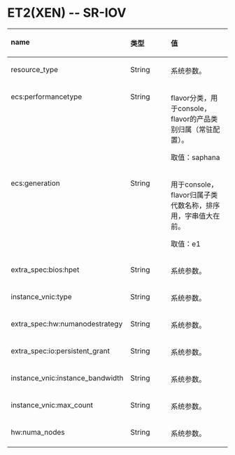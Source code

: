 # ET2\(XEN\)      -- SR-IOV<a name="ZH-CN_TOPIC_0114103988"></a>

<a name="zh-cn_topic_0114079809_table20315681"></a>
<table><thead align="left"><tr id="zh-cn_topic_0114079809_row62880759"><th class="cellrowborder" valign="top" width="33%" id="mcps1.1.4.1.1"><p id="zh-cn_topic_0114079809_p60176744"><a name="zh-cn_topic_0114079809_p60176744"></a><a name="zh-cn_topic_0114079809_p60176744"></a>name</p>
</th>
<th class="cellrowborder" valign="top" width="27%" id="mcps1.1.4.1.2"><p id="zh-cn_topic_0114079809_p42478134"><a name="zh-cn_topic_0114079809_p42478134"></a><a name="zh-cn_topic_0114079809_p42478134"></a>类型</p>
</th>
<th class="cellrowborder" valign="top" width="40%" id="mcps1.1.4.1.3"><p id="zh-cn_topic_0114079809_p18176840"><a name="zh-cn_topic_0114079809_p18176840"></a><a name="zh-cn_topic_0114079809_p18176840"></a>值</p>
</th>
</tr>
</thead>
<tbody><tr id="zh-cn_topic_0114079809_row63037959"><td class="cellrowborder" valign="top" width="33%" headers="mcps1.1.4.1.1 "><p id="zh-cn_topic_0114079809_p5801050"><a name="zh-cn_topic_0114079809_p5801050"></a><a name="zh-cn_topic_0114079809_p5801050"></a>resource_type</p>
</td>
<td class="cellrowborder" valign="top" width="27%" headers="mcps1.1.4.1.2 "><p id="zh-cn_topic_0114079809_p123050"><a name="zh-cn_topic_0114079809_p123050"></a><a name="zh-cn_topic_0114079809_p123050"></a>String</p>
</td>
<td class="cellrowborder" valign="top" width="40%" headers="mcps1.1.4.1.3 "><p id="zh-cn_topic_0114079809_p9967070"><a name="zh-cn_topic_0114079809_p9967070"></a><a name="zh-cn_topic_0114079809_p9967070"></a>系统参数。</p>
</td>
</tr>
<tr id="zh-cn_topic_0114079809_row22594769"><td class="cellrowborder" valign="top" width="33%" headers="mcps1.1.4.1.1 "><p id="zh-cn_topic_0114079809_p18237015"><a name="zh-cn_topic_0114079809_p18237015"></a><a name="zh-cn_topic_0114079809_p18237015"></a>ecs:performancetype</p>
</td>
<td class="cellrowborder" valign="top" width="27%" headers="mcps1.1.4.1.2 "><p id="zh-cn_topic_0114079809_p803253"><a name="zh-cn_topic_0114079809_p803253"></a><a name="zh-cn_topic_0114079809_p803253"></a>String</p>
</td>
<td class="cellrowborder" valign="top" width="40%" headers="mcps1.1.4.1.3 "><p id="zh-cn_topic_0114079809_p65063572"><a name="zh-cn_topic_0114079809_p65063572"></a><a name="zh-cn_topic_0114079809_p65063572"></a>flavor分类，用于console，flavor的产品类别归属（常驻配置）。</p>
<p id="zh-cn_topic_0114079809_p48701244"><a name="zh-cn_topic_0114079809_p48701244"></a><a name="zh-cn_topic_0114079809_p48701244"></a>取值：saphana</p>
</td>
</tr>
<tr id="zh-cn_topic_0114079809_row35658012"><td class="cellrowborder" valign="top" width="33%" headers="mcps1.1.4.1.1 "><p id="zh-cn_topic_0114079809_p2617844"><a name="zh-cn_topic_0114079809_p2617844"></a><a name="zh-cn_topic_0114079809_p2617844"></a>ecs:generation</p>
</td>
<td class="cellrowborder" valign="top" width="27%" headers="mcps1.1.4.1.2 "><p id="zh-cn_topic_0114079809_p10718788"><a name="zh-cn_topic_0114079809_p10718788"></a><a name="zh-cn_topic_0114079809_p10718788"></a>String</p>
</td>
<td class="cellrowborder" valign="top" width="40%" headers="mcps1.1.4.1.3 "><p id="zh-cn_topic_0114079809_p62915509"><a name="zh-cn_topic_0114079809_p62915509"></a><a name="zh-cn_topic_0114079809_p62915509"></a>用于console，flavor归属子类代数名称，排序用，字串值大在前。</p>
<p id="zh-cn_topic_0114079809_p29368673"><a name="zh-cn_topic_0114079809_p29368673"></a><a name="zh-cn_topic_0114079809_p29368673"></a>取值：e1</p>
</td>
</tr>
<tr id="zh-cn_topic_0114079809_row62991470"><td class="cellrowborder" valign="top" width="33%" headers="mcps1.1.4.1.1 "><p id="zh-cn_topic_0114079809_p2035480"><a name="zh-cn_topic_0114079809_p2035480"></a><a name="zh-cn_topic_0114079809_p2035480"></a>extra_spec:bios:hpet</p>
</td>
<td class="cellrowborder" valign="top" width="27%" headers="mcps1.1.4.1.2 "><p id="zh-cn_topic_0114079809_p30656219"><a name="zh-cn_topic_0114079809_p30656219"></a><a name="zh-cn_topic_0114079809_p30656219"></a>String</p>
</td>
<td class="cellrowborder" valign="top" width="40%" headers="mcps1.1.4.1.3 "><p id="zh-cn_topic_0114079809_p125790"><a name="zh-cn_topic_0114079809_p125790"></a><a name="zh-cn_topic_0114079809_p125790"></a>系统参数。</p>
</td>
</tr>
<tr id="zh-cn_topic_0114079809_row1132111"><td class="cellrowborder" valign="top" width="33%" headers="mcps1.1.4.1.1 "><p id="zh-cn_topic_0114079809_p24592149"><a name="zh-cn_topic_0114079809_p24592149"></a><a name="zh-cn_topic_0114079809_p24592149"></a>instance_vnic:type</p>
</td>
<td class="cellrowborder" valign="top" width="27%" headers="mcps1.1.4.1.2 "><p id="zh-cn_topic_0114079809_p45807089"><a name="zh-cn_topic_0114079809_p45807089"></a><a name="zh-cn_topic_0114079809_p45807089"></a>String</p>
</td>
<td class="cellrowborder" valign="top" width="40%" headers="mcps1.1.4.1.3 "><p id="zh-cn_topic_0114079809_p19386696"><a name="zh-cn_topic_0114079809_p19386696"></a><a name="zh-cn_topic_0114079809_p19386696"></a>系统参数。</p>
</td>
</tr>
<tr id="zh-cn_topic_0114079809_row40262542"><td class="cellrowborder" valign="top" width="33%" headers="mcps1.1.4.1.1 "><p id="zh-cn_topic_0114079809_p40040492"><a name="zh-cn_topic_0114079809_p40040492"></a><a name="zh-cn_topic_0114079809_p40040492"></a>extra_spec:hw:numanodestrategy</p>
</td>
<td class="cellrowborder" valign="top" width="27%" headers="mcps1.1.4.1.2 "><p id="zh-cn_topic_0114079809_p22054394"><a name="zh-cn_topic_0114079809_p22054394"></a><a name="zh-cn_topic_0114079809_p22054394"></a>String</p>
</td>
<td class="cellrowborder" valign="top" width="40%" headers="mcps1.1.4.1.3 "><p id="zh-cn_topic_0114079809_p41575456"><a name="zh-cn_topic_0114079809_p41575456"></a><a name="zh-cn_topic_0114079809_p41575456"></a>系统参数。</p>
</td>
</tr>
<tr id="zh-cn_topic_0114079809_row38634788"><td class="cellrowborder" valign="top" width="33%" headers="mcps1.1.4.1.1 "><p id="zh-cn_topic_0114079809_p42410114"><a name="zh-cn_topic_0114079809_p42410114"></a><a name="zh-cn_topic_0114079809_p42410114"></a>extra_spec:io:persistent_grant</p>
</td>
<td class="cellrowborder" valign="top" width="27%" headers="mcps1.1.4.1.2 "><p id="zh-cn_topic_0114079809_p12667213"><a name="zh-cn_topic_0114079809_p12667213"></a><a name="zh-cn_topic_0114079809_p12667213"></a>String</p>
</td>
<td class="cellrowborder" valign="top" width="40%" headers="mcps1.1.4.1.3 "><p id="zh-cn_topic_0114079809_p19411308"><a name="zh-cn_topic_0114079809_p19411308"></a><a name="zh-cn_topic_0114079809_p19411308"></a>系统参数。</p>
</td>
</tr>
<tr id="zh-cn_topic_0114079809_row40484047"><td class="cellrowborder" valign="top" width="33%" headers="mcps1.1.4.1.1 "><p id="zh-cn_topic_0114079809_p57982344"><a name="zh-cn_topic_0114079809_p57982344"></a><a name="zh-cn_topic_0114079809_p57982344"></a>instance_vnic:instance_bandwidth</p>
</td>
<td class="cellrowborder" valign="top" width="27%" headers="mcps1.1.4.1.2 "><p id="zh-cn_topic_0114079809_p66058249"><a name="zh-cn_topic_0114079809_p66058249"></a><a name="zh-cn_topic_0114079809_p66058249"></a>String</p>
</td>
<td class="cellrowborder" valign="top" width="40%" headers="mcps1.1.4.1.3 "><p id="zh-cn_topic_0114079809_p49117947"><a name="zh-cn_topic_0114079809_p49117947"></a><a name="zh-cn_topic_0114079809_p49117947"></a>系统参数。</p>
</td>
</tr>
<tr id="zh-cn_topic_0114079809_row39408341"><td class="cellrowborder" valign="top" width="33%" headers="mcps1.1.4.1.1 "><p id="zh-cn_topic_0114079809_p37959091"><a name="zh-cn_topic_0114079809_p37959091"></a><a name="zh-cn_topic_0114079809_p37959091"></a>instance_vnic:max_count</p>
</td>
<td class="cellrowborder" valign="top" width="27%" headers="mcps1.1.4.1.2 "><p id="zh-cn_topic_0114079809_p54787541"><a name="zh-cn_topic_0114079809_p54787541"></a><a name="zh-cn_topic_0114079809_p54787541"></a>String</p>
</td>
<td class="cellrowborder" valign="top" width="40%" headers="mcps1.1.4.1.3 "><p id="zh-cn_topic_0114079809_p8605860"><a name="zh-cn_topic_0114079809_p8605860"></a><a name="zh-cn_topic_0114079809_p8605860"></a>系统参数。</p>
</td>
</tr>
<tr id="zh-cn_topic_0114079809_row10343879"><td class="cellrowborder" valign="top" width="33%" headers="mcps1.1.4.1.1 "><p id="zh-cn_topic_0114079809_p32547908"><a name="zh-cn_topic_0114079809_p32547908"></a><a name="zh-cn_topic_0114079809_p32547908"></a>hw:numa_nodes</p>
</td>
<td class="cellrowborder" valign="top" width="27%" headers="mcps1.1.4.1.2 "><p id="zh-cn_topic_0114079809_p19134881"><a name="zh-cn_topic_0114079809_p19134881"></a><a name="zh-cn_topic_0114079809_p19134881"></a>String</p>
</td>
<td class="cellrowborder" valign="top" width="40%" headers="mcps1.1.4.1.3 "><p id="zh-cn_topic_0114079809_p6421510"><a name="zh-cn_topic_0114079809_p6421510"></a><a name="zh-cn_topic_0114079809_p6421510"></a>系统参数。</p>
</td>
</tr>
</tbody>
</table>

